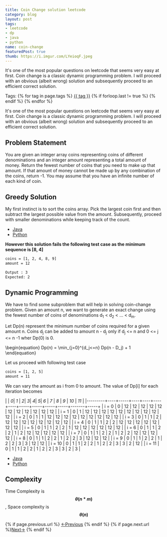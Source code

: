 ```yaml
---
title: Coin Change solution leetcode
category: blog
layout: post
tags:
- leetcode
- dp
- java
- python
name: coin-change
featuredPost: true
thumb: https://i.imgur.com/LYeioqF.jpeg
---
```


It's one of the most popular questions on leetcode that seems very easy at first. Coin change is a classic dynamic programming problem. I will proceed with an obvious (albeit wrong) solution and subsequently proceed to an efficient correct solution.<!-- truncate_here -->
<p>Tags: {% for tag in page.tags %} <a class="mytag" href="/tag/{{ tag }}" title="View posts tagged with &quot;{{ tag }}&quot;">{{ tag }}</a>  {% if forloop.last != true %} {% endif %} {% endfor %} </p>

<link rel="stylesheet" href="{{ root_url }}/css/multipleTab.css"/>
<script src="{{ root_url }}/js/jquery.easytabs.min.js"></script>
<script src="{{ root_url }}/js/multipleTab.js"></script>


<p>It's one of the most popular questions on leetcode that seems very easy at first. Coin change is a classic dynamic programming problem. I will proceed with an obvious (albeit wrong) solution and subsequently proceed to an efficient correct solution.</p>

## Problem Statement

<p>You are given an integer array coins representing coins of different denominations and an integer amount representing a total amount of money. Return the fewest number of coins that you need to make up that amount. If that amount of money cannot be made up by any combination of the coins, return -1. You may assume that you have an infinite number of each kind of coin.</p>

## Greedy Solution

My first instinct is to sort the coins array. Pick the largest coin first and then subtract the largest possible value from the amount. Subsequently, proceed with smaller denominations while keeping track of the count.


<div class="tab-container">
  <ul>
    <li class="tab Java1"><a href="#Java1">Java</a></li>
    <li class="tab Python1"><a href="#Python1">Python</a></li>
  </ul>

   <div class="codeSample Java1" id="Java1">
     <script src="https://gist.github.com/tushar-sharma/82d9dfdf52f92c4f38bfb559221c4b0f.js"></script>
   </div>

   <div class="codeSample Python1" id="Python1">
     <script src="https://gist.github.com/tushar-sharma/d5d258b7fcba9b731d37ac23dcc6cb65.js"></script>
   </div>

</div>

 
**However this solution fails the following test case as the minimum sequence is [8, 4]**

```sh
coins = [1, 2, 4, 8, 9]
amount = 12

Output : 3
Expected: 2
```


## Dynamic Programming

We have to find some subproblem that will help in solving coin-change problem. Given an amount n, we want to generate an exact change using the fewest number of coins of denominations d<sub>1</sub> < d<sub>2</sub> < ... < d<sub>m</sub>.
 
Let Dp(n) represent the minimum number of coins required for a given amount n. Coins d<sub>j</sub> can be added to amount n - d<sub>j</sub> only if d<sub>j</sub> <= n and 0 <= j <= n -1 wher Dp(0) is 0.

\begin{equation}
Dp(n) = \min_{j=0}^{d_j<=n} Dp(n - D_j) + 1
\end{equation}

Let us proceed with following test case

```sh
coins = [1, 2, 5]
amount = 11
```
We can vary the amount as i from 0 to amount. The value of Dp[i] for each iteration becomes

|         | *0*| *1* | *2*| *3*| *4*| *5*| *6* | *7* | *8* | *9* | *10* | *11* |
|---------+----+-----+----+----+----+----+-----+-----+-----+-----+-------+-----+
| i = 0   | 0   | 12    | 12   | 12   | 12   | 12   |  12   | 12    | 12    | 12    | 12      |  12   |
| i = 1   |  0 |  1  | 12 | 12 | 12 | 12 | 12  | 12 | 12 | 12 | 12 | 12  |
| i = 2   |  0 |  1  | 1  | 12 | 12 | 12 | 12  | 12 | 12 | 12 | 12 | 12  |
| i = 3   |  0 |  1  | 1  | 2  | 12 | 12 | 12  | 12 | 12 | 12 | 12 | 12  |
| i = 4   |  0 |  1  | 1  | 2  | 2  | 12 | 12  | 12 | 12 | 12 | 12 | 12  |
| i = 5   |  0 |  1  | 1  | 2  | 2  | 1  | 12  | 12 | 12 | 12 | 12 | 12  |
| i = 6   |  0 |  1  | 1  | 2  | 2  | 1  | 2   | 12 | 12 | 12 | 12 | 12  |
| i = 7   |  0 |  1  | 1  | 2  | 2  | 1  | 2   | 2  | 12 | 12 | 12 | 12  |
| i = 8   |  0 |  1  | 1  | 2  | 2  | 1  | 2   | 2  | 3  | 12 | 12 | 12  |
| i = 9   |  0 |  1  | 1  | 2  | 2  | 1  | 2   | 2  | 3  | 3  | 12 | 12  |
| i = 10  |  0 |  1  | 1  | 2  | 2  | 1  | 2   | 2  | 3  | 3  | 2  | 12  |
| i = 11  |  0 |  1  | 1  | 2  | 2  | 1  | 2   | 2  | 3  | 3  | 2  | 3   |


<div class="tab-container">
  <ul>
    <li class="tab Java2"><a href="#Java2">Java</a></li>
    <li class="tab Python2"><a href="#Python2">Python</a></li>
  </ul>

   <div class="codeSample Java2" id="Java2">
      <script src="https://gist.github.com/tushar-sharma/8518f5b023dacdfac1381756ff099883.js"></script>
   </div>

   <div class="codeSample Python2" id="Python2">
     <script src="https://gist.github.com/tushar-sharma/108a8677ef861d8af291671ff7d25708.js"></script>
   </div>

</div>

## Complexity

Time Complexity is **$$\theta(n * m)$$**, Space complexity is **$$\theta(n)$$**


<nav class="pagination clear" style="padding-bottom:20px;">
{% if page.previous.url %} <a class="prev-item" href="{{page.previous.url}}" title="Previous Post: {{page.previous.title}}">&larr;Previous</a>   {% endif %}  {% if page.next.url %}<a class="next-item" href="{{page.next.url}}" title="Next Post: {{page.next.title}}">Next&rarr;</a>         {% endif %}
</nav>